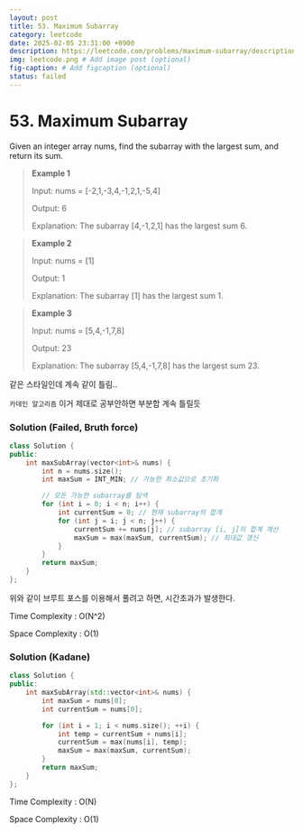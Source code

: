 ```yaml
---
layout: post
title: 53. Maximum Subarray
category: leetcode
date: 2025-02-05 23:31:00 +0900
description: https://leetcode.com/problems/maximum-subarray/description/?source=post_page-----acbc8c279f29--------------------------------
img: leetcode.png # Add image post (optional)
fig-caption: # Add figcaption (optional)
status: failed
---
```


# 53. Maximum Subarray

Given an integer array nums, find the 
subarray
 with the largest sum, and return its sum.

 

> **Example 1**
> 
> Input: nums = [-2,1,-3,4,-1,2,1,-5,4]
> 
> Output: 6
> 
> Explanation: The subarray [4,-1,2,1] has the largest sum 6.



> **Example 2**
> 
> Input: nums = [1]
> 
> Output: 1
> 
> Explanation: The subarray [1] has the largest sum 1.


> **Example 3**
> 
> Input: nums = [5,4,-1,7,8]
> 
> Output: 23
> 
> Explanation: The subarray [5,4,-1,7,8] has the largest sum 23.


같은 스타일인데 계속 같이 틀림..

`카데인 알고리즘` 이거 제대로 공부안하면 부분합 계속 틀릴듯

### Solution (Failed, Bruth force)
```cpp
class Solution {
public:
    int maxSubArray(vector<int>& nums) {
        int n = nums.size();
        int maxSum = INT_MIN; // 가능한 최소값으로 초기화

        // 모든 가능한 subarray를 탐색
        for (int i = 0; i < n; i++) {
            int currentSum = 0; // 현재 subarray의 합계
            for (int j = i; j < n; j++) {
                currentSum += nums[j]; // subarray [i, j]의 합계 계산
                maxSum = max(maxSum, currentSum); // 최대값 갱신
            }
        }
        return maxSum;
    }
};
```
위와 같이 브루트 포스를 이용해서 풀려고 하면, 시간초과가 발생한다.

Time Complexity : O(N^2)

Space Complexity : O(1)



### Solution (Kadane)
```cpp
class Solution {
public:
    int maxSubArray(std::vector<int>& nums) {
        int maxSum = nums[0]; 
        int currentSum = nums[0]; 

        for (int i = 1; i < nums.size(); ++i) {
            int temp = currentSum + nums[i];
            currentSum = max(nums[i], temp);
            maxSum = max(maxSum, currentSum);
        }
        return maxSum;
    }
};
```

Time Complexity : O(N)

Space Complexity : O(1)